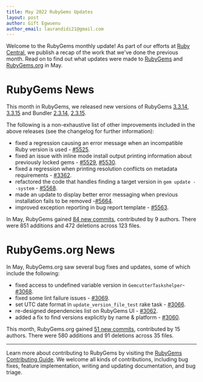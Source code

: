 ```yaml
---
title: May 2022 RubyGems Updates
layout: post
author: Gift Egwuenu
author_email: laurandidi21@gmail.com
---
```


Welcome to the RubyGems monthly update! As part of our efforts at [Ruby Central](http://rubytogether.org/), we publish a recap of the work that we've done the previous month. Read on to find out what updates were made to [RubyGems](https://github.com/rubygems/rubygems) and [RubyGems.org](https://github.com/rubygems/rubygems.org) in May.

# RubyGems News

This month in RubyGems, we released new versions of RubyGems [3.3.14](https://github.com/rubygems/rubygems/blob/master/CHANGELOG.md#3314--2022-05-18), [3.3.15](https://github.com/rubygems/rubygems/blob/master/CHANGELOG.md#3315--2022-06-01) and Bundler [2.3.14](https://github.com/rubygems/rubygems/blob/master/bundler/CHANGELOG.md#2314-may-18-2022), [2.3.15](https://github.com/rubygems/rubygems/blob/master/bundler/CHANGELOG.md#2315-june-1-2022).

The following is a non-exhaustive list of other improvements included in the above releases (see the changelog for further information):

- fixed a regression causing an error message when an incompatible Ruby version is used - [#5525](https://github.com/rubygems/rubygems/pull/5525).
- fixed an issue with inline mode install output printing information about previously locked gems - [#5529](https://github.com/rubygems/rubygems/pull/5529), [#5530](https://github.com/rubygems/rubygems/pull/5530).
- fixed a regression when printing resolution conflicts on metadata requirements - [#3362](https://github.com/rubygems/rubygems/pull/5562).
- refactored the code that handles finding a target version in `gem update --system` - [#5568](https://github.com/rubygems/rubygems/pull/5568).
- made an update to display better error messaging when previous installation fails to be removed -[#5664](https://github.com/rubygems/rubygems/pull/5564).
- improved exception reporting in bug report template - [#5563](https://github.com/rubygems/rubygems/pull/5563).

In May, RubyGems gained [84 new commits](https://github.com/rubygems/rubygems/compare/master@%7B2022-05-01%7D...master@%7B2022-05-31%7D), contributed by 9 authors. There were 851 additions and 472 deletions across 123 files.

# RubyGems.org News

In May, RubyGems.org saw several bug fixes and updates, some of which include the following:

- fixed access to undefined variable version in `GemcutterTaskshelper`- [#3068](https://github.com/rubygems/rubygems.org/pull/3068).
- fixed some lint failure issues - [#3069](https://github.com/rubygems/rubygems.org/pull/3069).
- set UTC date format in `update_version_file_test` rake task - [#3066](https://github.com/rubygems/rubygems.org/pull/3066).
- re-designed dependencies list on RubyGems UI - [#3062](https://github.com/rubygems/rubygems.org/pull/3062).
- added a fix to find versions explicitly by name & platform - [#3060](https://github.com/rubygems/rubygems.org/pull/3060).

This month, RubyGems.org gained [51 new commits](https://github.com/rubygems/rubygems.org/compare/master@%7B2022-05-01%7D...master@%7B2022-05-31%7D), contributed by 15 authors. There were 580 additions and 91 deletions across 35 files.

---
Learn more about contributing to RubyGems by visiting the [RubyGems Contributing Guide](https://github.com/rubygems/rubygems/blob/master/CONTRIBUTING.md#how-to-contribute). We welcome all kinds of contributions, including bug fixes, feature implementation, writing and updating documentation, and bug triage.
